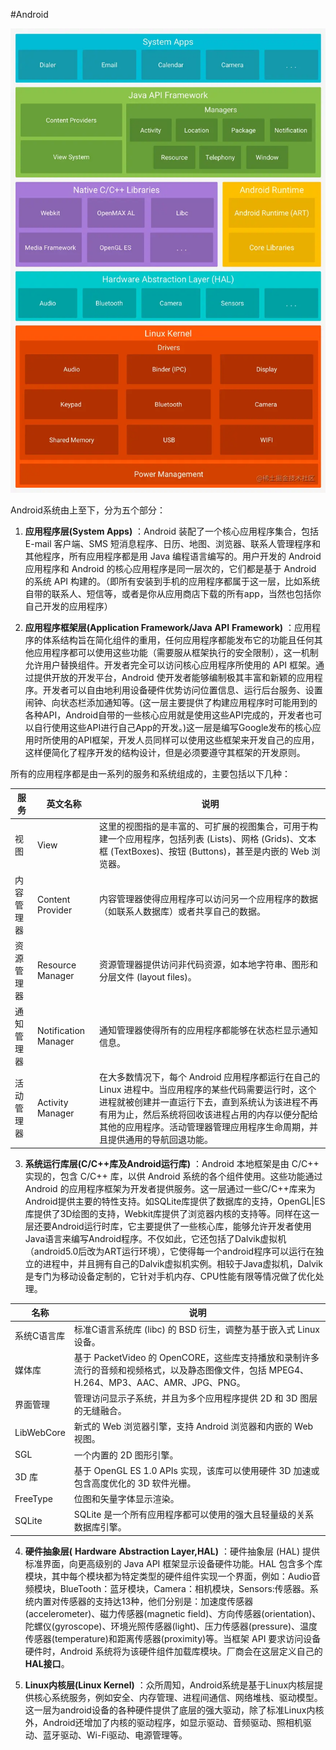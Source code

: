 #Android  

![](https://raw.githubusercontent.com/BlairRenaissance/ImageHost/main/20240131220021.png)


Android系统由上至下，分为五个部分：

1. **应用程序层(System Apps)** ：Android 装配了一个核心应用程序集合，包括 E-mail 客户端、SMS 短消息程序、日历、地图、浏览器、联系人管理程序和其他程序，所有应用程序都是用 Java 编程语言编写的。用户开发的 Android 应用程序和 Android 的核心应用程序是同一层次的，它们都是基于 Android 的系统 API 构建的。（即所有安装到手机的应用程序都属于这一层，比如系统自带的联系人、短信等，或者是你从应用商店下载的所有app，当然也包括你自己开发的应用程序）

2. **应用程序框架层(Application Framework/Java** **API** **Framework)** ：应用程序的体系结构旨在简化组件的重用，任何应用程序都能发布它的功能且任何其他应用程序都可以使用这些功能（需要服从框架执行的安全限制），这一机制允许用户替换组件。开发者完全可以访问核心应用程序所使用的 API 框架。通过提供开放的开发平台，Android 使开发者能够编制极其丰富和新颖的应用程序。开发者可以自由地利用设备硬件优势访问位置信息、运行后台服务、设置闹钟、向状态栏添加通知等。(这一层主要提供了构建应用程序时可能用到的各种API，Android自带的一些核心应用就是使用这些API完成的，开发者也可以自行使用这些API进行自己App的开发。)这一层是编写Google发布的核心应用时所使用的API框架，开发人员同样可以使用这些框架来开发自己的应用，这样便简化了程序开发的结构设计，但是必须要遵守其框架的开发原则。

所有的应用程序都是由一系列的服务和系统组成的，主要包括以下几种：

|**服务**       |**英文名称**|**说明**|
|-----|---|---|
|视图|View|这里的视图指的是丰富的、可扩展的视图集合，可用于构建一个应用程序，包括列表 (Lists)、网格 (Grids)、文本框 (TextBoxes)、按钮 (Buttons)，甚至是内嵌的 Web 浏览器。|
|内容管理器|Content Provider|内容管理器使得应用程序可以访问另一个应用程序的数据（如联系人数据库）或者共享自己的数据。|
|资源管理器|Resource Manager|资源管理器提供访问非代码资源，如本地字符串、图形和分层文件 (layout files)。|
|通知管理器|Notification Manager|通知管理器使得所有的应用程序都能够在状态栏显示通知信息。|
|活动管理器|Activity Manager|在大多数情况下，每个 Android 应用程序都运行在自己的 Linux 进程中。当应用程序的某些代码需要运行时，这个进程就被创建并一直运行下去，直到系统认为该进程不再有用为止，然后系统将回收该进程占用的内存以便分配给其他的应用程序。活动管理器管理应用程序生命周期，并且提供通用的导航回退功能。|

3. **系统运行库层(C/C++库及Android运行库)** ：Android 本地框架是由 C/C++ 实现的，包含 C/C++ 库，以供 Android 系统的各个组件使用。这些功能通过 Android 的应用程序框架为开发者提供服务。这一层通过一些C/C++库来为Android提供主要的特性支持。如SQLite库提供了数据库的支持，OpenGL|ES库提供了3D绘图的支持，Webkit库提供了浏览器内核的支持等。同样在这一层还要Android运行时库，它主要提供了一些核心库，能够允许开发者使用Java语言来编写Android程序。不仅如此，它还包括了Dalvik虚拟机（android5.0后改为ART运行环境），它使得每一个android程序可以运行在独立的进程中，并且拥有自己的Dalvik虚拟机实例。相较于Java虚拟机，Dalvik是专门为移动设备定制的，它针对手机内存、CPU性能有限等情况做了优化处理。

|**名称**|**说明** |
|---|---|
|系统C语言库|标准C语言系统库 (libc) 的 BSD 衍生，调整为基于嵌入式 Linux 设备。|
|媒体库|基于 PacketVideo 的 OpenCORE，这些库支持播放和录制许多流行的音频和视频格式，以及静态图像文件，包括 MPEG4、H.264、MP3、AAC、AMR、JPG、PNG。|
|界面管理|管理访问显示子系统，并且为多个应用程序提供 2D 和 3D 图层的无缝融合。|
|LibWebCore|新式的 Web 浏览器引擎，支持 Android 浏览器和内嵌的 Web 视图。|
|SGL|一个内置的 2D 图形引擎。|
|3D 库|基于 OpenGL ES 1.0 APIs 实现，该库可以使用硬件 3D 加速或包含高度优化的 3D 软件光栅。|
|FreeType|位图和矢量字体显示渲染。|
|SQLite|SQLite 是一个所有应用程序都可以使用的强大且轻量级的关系数据库引擎。|

4. **硬件抽象层(** **Hardware** **Abstraction Layer,HAL)** ：硬件抽象层 (HAL) 提供标准界面，向更高级别的 Java API 框架显示设备硬件功能。HAL 包含多个库模块，其中每个模块都为特定类型的硬件组件实现一个界面，例如：Audio音频模块，BlueTooth：蓝牙模块，Camera：相机模块，Sensors:传感器。系统内置对传感器的支持达13种，他们分别是：加速度传感器(accelerometer)、磁力传感器(magnetic field)、方向传感器(orientation)、陀螺仪(gyroscope)、环境光照传感器(light)、压力传感器(pressure)、温度传感器(temperature)和距离传感器(proximity)等。当框架 API 要求访问设备硬件时，Android 系统将为该硬件组件加载库模块。厂商会在这层定义自己的**HAL接口**。

5. **Linux内核层(Linux Kernel)** ：众所周知，Android系统是基于Linux内核层提供核心系统服务，例如安全、内存管理、进程间通信、网络堆栈、驱动模型。这一层为android设备的各种硬件提供了底层的强大驱动，除了标准Linux内核外，Android还增加了内核的驱动程序，如显示驱动、音频驱动、照相机驱动、蓝牙驱动、Wi-Fi驱动、电源管理等。



